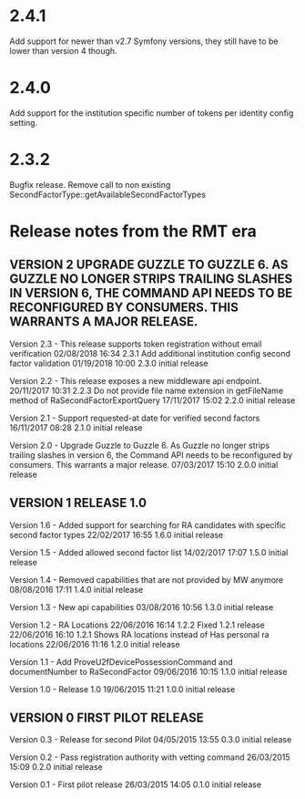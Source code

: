 # 2.4.1
Add support for newer than v2.7 Symfony versions, they still have to be lower than version 4 though.

# 2.4.0
Add support for the institution specific number of tokens per identity config setting.

# 2.3.2
Bugfix release. Remove call to non existing SecondFactorType::getAvailableSecondFactorTypes

# Release notes from the RMT era

## VERSION 2  UPGRADE GUZZLE TO GUZZLE 6.  AS GUZZLE NO LONGER STRIPS TRAILING SLASHES IN VERSION 6, THE COMMAND API NEEDS TO BE RECONFIGURED BY CONSUMERS. THIS WARRANTS A MAJOR RELEASE.

   Version 2.3 - This release supports token registration without email verification
      02/08/2018 16:34  2.3.1  Add additional institution config second factor validation
      01/19/2018 10:00  2.3.0  initial release

   Version 2.2 - This release exposes a new middleware api endpoint.
      20/11/2017 10:31  2.2.3  Do not provide file name extension in getFileName method of RaSecondFactorExportQuery
      17/11/2017 15:02  2.2.0  initial release

   Version 2.1 - Support requested-at date for verified second factors
      16/11/2017 08:28  2.1.0  initial release

   Version 2.0 - Upgrade Guzzle to Guzzle 6.  As Guzzle no longer strips trailing slashes in version 6, the Command API needs to be reconfigured by consumers. This warrants a major release.
      07/03/2017 15:10  2.0.0  initial release

## VERSION 1  RELEASE 1.0

   Version 1.6 - Added support for searching for RA candidates with specific second factor types
      22/02/2017 16:55  1.6.0  initial release

   Version 1.5 - Added allowed second factor list
      14/02/2017 17:07  1.5.0  initial release

   Version 1.4 - Removed capabilities that are not provided by MW anymore
      08/08/2016 17:11  1.4.0  initial release

   Version 1.3 - New api capabilities
      03/08/2016 10:56  1.3.0  initial release

   Version 1.2 - RA Locations
      22/06/2016 16:14  1.2.2  Fixed 1.2.1 release
      22/06/2016 16:10  1.2.1  Shows RA locations instead of Has personal ra locations
      22/06/2016 11:16  1.2.0  initial release

   Version 1.1 - Add ProveU2fDevicePossessionCommand and documentNumber to RaSecondFactor
      09/06/2016 10:15  1.1.0  initial release

   Version 1.0 - Release 1.0
      19/06/2015 11:21  1.0.0  initial release

## VERSION 0  FIRST PILOT RELEASE

   Version 0.3 - Release for second Pilot
      04/05/2015 13:55  0.3.0  initial release

   Version 0.2 - Pass registration authority with vetting command
      26/03/2015 15:09  0.2.0  initial release

   Version 0.1 - First pilot release
      26/03/2015 14:05  0.1.0  initial release
